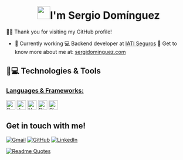 <h1 align="center"><img src="https://media.giphy.com/media/hvRJCLFzcasrR4ia7z/giphy.gif" width="35">I'm Sergio Domínguez</h1>

🙋‍♂️ Thank you for visiting my GitHub profile! 

- 🔭 Currently working
💻 Backend developer at [IATI Seguros](https://iatiseguros.com)
📌 Get to know more about me at: [sergidominguez.com](https://sergidominguez.com)

## 🚀💻 Technologies & Tools

### <u> Languages & Frameworks: </u>

<img src = "https://img.shields.io/badge/Python-FFD43B?style=for-the-badge&logo=python&logoColor=blue" alt="Python logo" title="Python" height="25"/> <img src = "https://img.shields.io/badge/Java-ED8B00?style=for-the-badge&logo=openjdk&logoColor=black" alt="Java logo" title="Java logo" height="25"/> <img src = "https://img.shields.io/badge/node.js-6DA55F?style=for-the-badge&logo=node.js&logoColor=white" alt="Node.JS logo" title="Node.JS" height="25"/>  <img src = "https://img.shields.io/badge/django-%23092E20.svg?style=for-the-badge&logo=django&logoColor=white" alt="Django logo" title="Django" height="25"/>  <img src = "https://img.shields.io/badge/DJANGO-REST-ff1709?style=for-the-badge&logo=django&logoColor=white&color=ff1709&labelColor=gray" alt="Django REST logo" title="Django REST" height="25"/>

## Get in touch with me!

<a href="mailto:sergidominguezrivas@gmail.com"><img img src="https://img.shields.io/badge/Gmail-D14836?style=for-the-badge&logo=gmail&logoColor=white" alt="Gmail"/></a> <a href="https://github.com/Sergi7531"><img src="https://img.shields.io/badge/Github-%23121011.svg?style=for-the-badge&logo=github&logoColor=white" alt="GitHub"/></a> <a href="https://www.linkedin.com/in/sergio-dominguez-rivas/"><img src="https://img.shields.io/badge/linkedin-%230077B5.svg?style=for-the-badge&logo=linkedin&logoColor=white" alt="LinkedIn"/></a>

[![Readme Quotes](https://quotes-github-readme.vercel.app/api?type=horizontal&theme=algolia)](https://github.com/piyushsuthar/github-readme-quotes)
